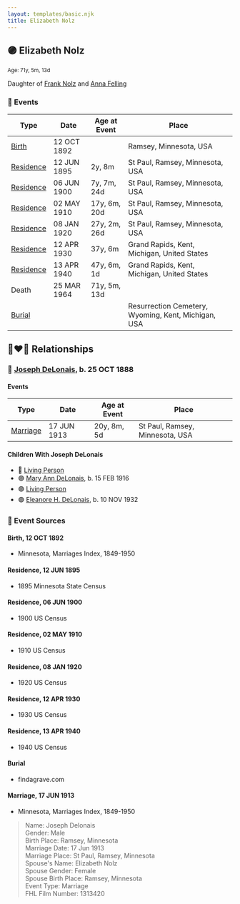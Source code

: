 ```yaml
---
layout: templates/basic.njk
title: Elizabeth Nolz
---
```

## 🟣 Elizabeth Nolz
<small>Age: 71y, 5m, 13d</small>

Daughter of [Frank Nolz](/people/6/61628928) and [Anna Felling](/people/1/1735561)

### 📆 Events

Type | Date | Age at Event | Place
------ | ------ | ------ | ------
[Birth](#event-event-3) | 12 OCT 1892 |  | Ramsey, Minnesota, USA
[Residence](#event-event-0) | 12 JUN 1895 | 2y, 8m | St Paul, Ramsey, Minnesota, USA
[Residence](#event-event-1) | 06 JUN 1900 | 7y, 7m, 24d | St Paul, Ramsey, Minnesota, USA
[Residence](#event-event-2) | 02 MAY 1910 | 17y, 6m, 20d | St Paul, Ramsey, Minnesota, USA
[Residence](#event-event-3) | 08 JAN 1920 | 27y, 2m, 26d | St Paul, Ramsey, Minnesota, USA
[Residence](#event-event-4) | 12 APR 1930 | 37y, 6m | Grand Rapids, Kent, Michigan, United States
[Residence](#event-event-5) | 13 APR 1940 | 47y, 6m, 1d | Grand Rapids, Kent, Michigan, United States
Death | 25 MAR 1964 | 71y, 5m, 13d |
[Burial](#event-event-11) |  |  | Resurrection Cemetery, Wyoming, Kent, Michigan, USA

## 👩‍❤️‍👨 Relationships

### 🔵 [Joseph DeLonais](/people/7/72748828), b. 25 OCT 1888

#### Events

Type | Date | Age at Event | Place
------ | ------ | ------ | ------
[Marriage](#event-family-0-event-0) | 17 JUN 1913 | 20y, 8m, 5d | St Paul, Ramsey, Minnesota, USA
#### Children With Joseph DeLonais
* 🔵 [Living Person](/people/5/58119852)
* 🟣 [Mary Ann DeLonais](/people/3/38006988), b. 15 FEB 1916
* 🟣 [Living Person](/people/7/73613194)
* 🟣 [Eleanore H. DeLonais](/people/4/45463626), b. 10 NOV 1932
### 📰 Event Sources

#### <a id="event-event-3"></a> Birth, 12 OCT 1892
* Minnesota, Marriages Index, 1849-1950

#### <a id="event-event-0"></a> Residence, 12 JUN 1895
* 1895 Minnesota State Census

#### <a id="event-event-1"></a> Residence, 06 JUN 1900
* 1900 US Census

#### <a id="event-event-2"></a> Residence, 02 MAY 1910
* 1910 US Census

#### <a id="event-event-3"></a> Residence, 08 JAN 1920
* 1920 US Census

#### <a id="event-event-4"></a> Residence, 12 APR 1930
* 1930 US Census

#### <a id="event-event-5"></a> Residence, 13 APR 1940
* 1940 US Census

#### <a id="event-event-11"></a> Burial
* findagrave.com

#### <a id="event-family-0-event-0"></a> Marriage, 17 JUN 1913
* Minnesota, Marriages Index, 1849-1950
>   
  > Name: Joseph Delonais  
  > Gender: Male  
  > Birth Place: Ramsey, Minnesota  
  > Marriage Date: 17 Jun 1913  
  > Marriage Place: St Paul, Ramsey, Minnesota  
  > Spouse's Name: Elizabeth Nolz  
  > Spouse Gender: Female  
  > Spouse Birth Place: Ramsey, Minnesota  
  > Event Type: Marriage  
  > FHL Film Number: 1313420
